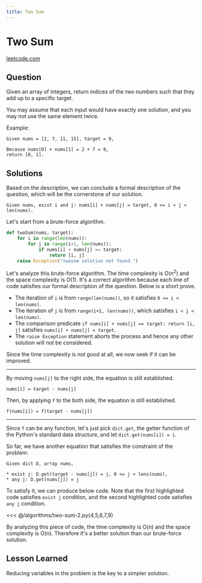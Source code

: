 ```yaml
---
title: Two Sum
---
```


# Two Sum

[leetcode.com](https://leetcode.com/problems/two-sum/)

## Question

Given an array of integers, return indices of the two numbers such that they add up to a specific target.

You may assume that each input would have exactly one solution, and you may not use the same element twice.

Example:

```
Given nums = [2, 7, 11, 15], target = 9,

Because nums[0] + nums[1] = 2 + 7 = 9,
return [0, 1].
```

## Solutions

Based on the description, we can conclude a formal description of the question, which will be the cornerstone of our solution.

```
Given nums, exist i and j: nums[i] + nums[j] = target, 0 <= i < j < len(nums).
```

Let's start from a brute-force algorithm.

```python
def twoSum(nums, target):
    for i in range(len(nums)):
        for j in range(i+1, len(nums)):
            if nums[i] + nums[j] == target:
                return [i, j]
    raise Exception("twosum solution not found.")
```

Let's analyze this brute-force algorithm. The time complexity is O(n<sup>2</sup>) and the space complexity is O(1). It's a correct algorithm because each line of code satisfies our formal description of the question. Below is a short prove.

* The iteration of `i` is from `range(len(nums))`, so it satisfies `0 <= i < len(nums)`.
* The iteration of `j` is from `range(i+1, len(nums))`, which satisfies `i < j < len(nums)`.
* The comparison predicate `if nums[i] + nums[j] == target: return [i, j]` satisfies `nums[i] + nums[j] = target`.
* The `raise Exception` statement aborts the process and hence any other solution will not be considered.

Since the time complexity is not good at all, we now seek if it can be improved.

---

By moving `nums[j]` to the right side, the equation is still established.

```
nums[i] = target - nums[j]
```

Then, by applying `f` to the both side, the equation is still established.

```
f(nums[i]) = f(target - nums[j])
```

---

Since `f` can be any function, let's just pick `dict.get`, the getter function of the Python's standard data structure, and let `dict.get(nums[i]) = i`.

So far, we have another equation that satisfies the constraint of the problem:

```
Given dict D, array nums,

* exist j: D.get(target - nums[j]) = j, 0 <= j < lens(nums),
* any j: D.get(nums[j]) = j
```

To satisfy it, we can produce below code. Note that the first highlighted code satisfies `exist j` condition, and the second highlighted code satisfies `any j` condition.

<<< @/algorithms/two-sum-2.py{4,5,6,7,9}

By analyzing this piece of code, the time complexity is O(n) and the space complexity is O(n). Therefore it's a better solution than our brute-force solution.

## Lesson Learned

Reducing variables in the problem is the key to a simpler solution.
